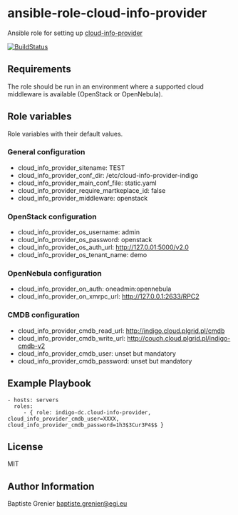 # ansible-role-cloud-info-provider

Ansible role for setting up [cloud-info-provider](https://github.com/indigo-dc/cloud-info-provider)

[![BuildStatus](https://travis-ci.org/indigo-dc/ansible-role-cloud-info-provider.svg?branch=master)](https://travis-ci.org/indigo-dc/ansible-role-cloud-info-provider)

## Requirements

The role should be run in an environment where a supported cloud middleware is
available (OpenStack or OpenNebula).

## Role variables

Role variables with their default values.

### General configuration

* cloud_info_provider_sitename: TEST
* cloud_info_provider_conf_dir: /etc/cloud-info-provider-indigo
* cloud_info_provider_main_conf_file: static.yaml
* cloud_info_provider_require_martkeplace_id: false
* cloud_info_provider_middleware: openstack

### OpenStack configuration

* cloud_info_provider_os_username: admin
* cloud_info_provider_os_password: openstack
* cloud_info_provider_os_auth_url: http://127.0.01:5000/v2.0
* cloud_info_provider_os_tenant_name: demo

### OpenNebula configuration

* cloud_info_provider_on_auth: oneadmin:opennebula
* cloud_info_provider_on_xmrpc_url: http://127.0.0.1:2633/RPC2

### CMDB configuration

* cloud_info_provider_cmdb_read_url: http://indigo.cloud.plgrid.pl/cmdb
* cloud_info_provider_cmdb_write_url: http://couch.cloud.plgrid.pl/indigo-cmdb-v2
* cloud_info_provider_cmdb_user: unset but mandatory
* cloud_info_provider_cmdb_password: unset but mandatory

## Example Playbook

    - hosts: servers
      roles:
         - { role: indigo-dc.cloud-info-provider, cloud_info_provider_cmdb_user=XXXX, cloud_info_provider_cmdb_password=1h3$3Cur3P4$$ }

## License

MIT

## Author Information

Baptiste Grenier <baptiste.grenier@egi.eu>

